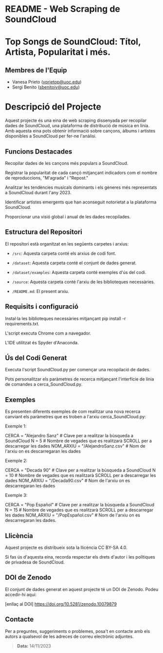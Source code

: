 # **README - Web Scraping de SoundCloud**


# Top Songs de SoundCloud: Títol, Artista, Popularitat i més.


## Membres de l'Equip

- Vanesa Prieto (vprietop@uoc.edu)
- Sergi Benito (sbenitoiv@uoc.edu)


# Descripció del Projecte

Aquest projecte és una eina de web scraping dissenyada per recopilar dades de SoundCloud,
una plataforma de distribució de música en línia. Amb aquesta eina pots obtenir informació 
sobre cançons, àlbums i artistes disponibles a SoundCloud per fer-ne l'anàlisi.


## Funcions Destacades

Recopilar dades de les cançons més populars a SoundCloud.

Registrar la popularitat de cada cançó mitjançant indicadors com el nombre de reproduccions, "M'agrada" i "Repost."

Analitzar les tendències musicals dominants i els gèneres més representats a SoundCloud durant l'any 2023.

Identificar artistes emergents que han aconseguit notorietat a la plataforma SoundCloud.

Proporcionar una visió global i anual de les dades recopilades.


## Estructura del Repositori

El repositori està organitzat en les següents carpetes i arxius:

- `/src`: Aquesta carpeta conté els arxius de codi font.

- `/dataset`: Aquesta carpeta conté el conjunt de dades generat.

- `/dataset/examples`: Aquesta carpeta conté exemples d'ús del codi.

- `/source`: Aquesta carpeta conté l'arxiu de les biblioteques necessàries.

- `/README.md`: El present arxiu.



## Requisits i configuració

Instal·la les biblioteques necessàries mitjançant pip install -r requirements.txt.

L'script executa Chrome com a navegador.

L'IDE utilitzat és Spyder d'Anaconda.


## Ús del Codi Generat

Executa l'script SoundCloud.py per començar una recopilació de dades. 

Pots personalitzar els paràmetres de recerca mitjançant l'interfície de línia de comandes a cerca_SoundCloud.py.


## Exemples

Es presenten diferents exemples de com realitzar una nova recerca canviant els paràmetres que es troben a l'arxiu cerca_SoundCloud.py:

Exemple 1:

CERCA = "Alejandro Sanz" # Clave per a realitzar la bùsqueda a SoundCloud
N = 5 # Nombre de vegades que es realitzarà SCROLL per a descarregar les dades
NOM_ARXIU = "/AlejandroSanz.csv" # Nom de l'arxiu on es descarregaran les dades

Exemple 2:

CERCA = "Decada 90" # Clave per a realitzar la bùsqueda a SoundCloud
N = 10 # Nombre de vegades que es realitzarà SCROLL per a descarregar les dades
NOM_ARXIU = "/Decada90.csv" # Nom de l'arxiu on es descarregaran les dades

Exemple 3:

CERCA = "Pop Español" # Clave per a realitzar la bùsqueda a SoundCloud
N = 15 # Nombre de vegades que es realitzarà SCROLL per a descarregar les dades
NOM_ARXIU = "/PopEspañol.csv" # Nom de l'arxiu on es descarregaran les dades.


## Llicència

Aquest projecte es distribueix sota la llicència CC BY-SA 4.0. 

Si fas ús d'aquesta eina, recorda respectar els drets d'autor i les polítiques de privadesa de SoundCloud.


## DOI de Zenodo

El conjunt de dades generat en aquest projecte té un DOI de Zenodo. Podeu accedir-hi aquí: 

[enllaç al DOI] https://doi.org/10.5281/zenodo.10079879


## Contacte

Per a preguntes, suggeriments o problemes, posa't en contacte amb els autors a qualsevol de les adreces de correu electrònic adjuntes.


> **Data:** 14/11/2023
